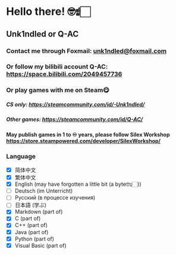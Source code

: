 # Hello there! 🤓☝🏻
## Unk1ndled or Q-AC
### Contact me through Foxmail: unk1ndled@foxmail.com
### Or follow my bilibili account Q-AC: https://space.bilibili.com/2049457736
### Or play games with me on Steam😋
##### CS only: https://steamcommunity.com/id/-Unk1ndled/
##### Other games: https://steamcommunity.com/id/Q-AC/
#### May publish games in 1 to ♾️ years, please follow Silex Workshop https://store.steampowered.com/developer/SilexWorkshop/
### Language

- [x] 简体中文
- [x] 繁体中文
- [x] English (may have forgotten a little bit (a byte🤓☝🏻))
- [ ] Deutsch (im Unterricht)
- [ ] Русский (в процессе изучения)
- [ ] 日本語 (学ぶ)
- [x] Markdown (part of)
- [x] C (part of)
- [x] C++ (part of)
- [x] Java (part of)
- [x] Python (part of)
- [x] Visual Basic (part of)
